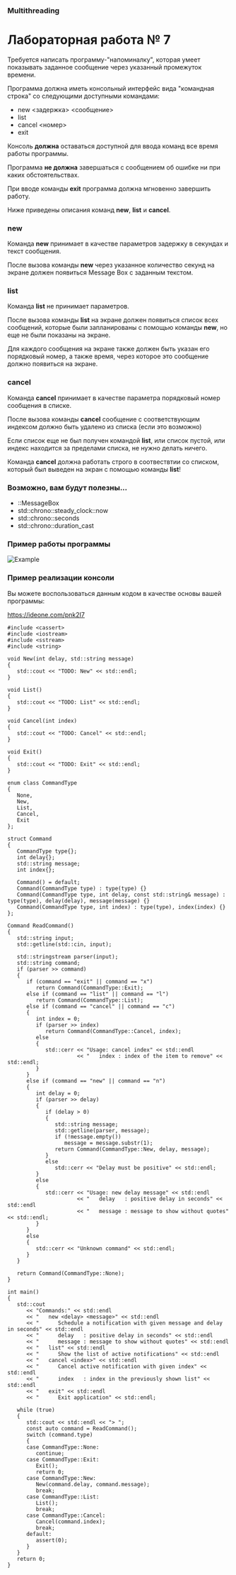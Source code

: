 ### Multithreading
# Лабораторная работа № 7

Требуется написать программу-"напоминалку", которая умеет показывать заданное сообщение через указанный промежуток времени.

Программа должна иметь консольный интерфейс вида "командная строка" со следующими доступными командами:

- new <задержка> <сообщение>
- list
- cancel <номер>
- exit

Консоль **должна** оставаться доступной для ввода команд все время работы программы.

Программа **не должна** завершаться с сообщением об ошибке ни при каких обстоятельствах.

При вводе команды **exit** программа должна мгновенно завершить работу.

Ниже приведены описания команд **new**, **list** и **cancel**.

### new

Команда **new** принимает в качестве параметров задержку в секундах и текст сообщения.

После вызова команды **new** через указанное количество секунд на экране должен появиться Message Box с заданным текстом.

### list

Команда **list** не принимает параметров.

После вызова команды **list** на экране должен появиться список всех сообщений, которые были запланированы с помощью команды **new**, но еще не были показаны на экране.

Для каждого сообщения на экране также должен быть указан его порядковый номер, а также время, через которое это сообщение должно появиться на экране.

### cancel

Команда **cancel** принимает в качестве параметра порядковый номер сообщения в списке.

После вызова команды **cancel** сообщение с соответствующим индексом должно быть удалено из списка (если это возможно)

Если список еще не был получен командой **list**, или список пустой, или индекс находится за пределами списка, не нужно делать ничего.

Команда **cancel** должна работать строго в соотвествтии со списком, который был выведен на экран с помощью команды **list**!

### Возможно, вам будут полезны...

- ::MessageBox
- std::chrono::steady_clock::now
- std::chrono::seconds
- std::chrono::duration_cast

### Пример работы программы

![Example](images/Example.png)

### Пример реализации консоли

Вы можете воспользоваться данным кодом в качестве основы вашей программы:

https://ideone.com/pnk2I7

```
#include <cassert>
#include <iostream>
#include <sstream>
#include <string>

void New(int delay, std::string message)
{
   std::cout << "TODO: New" << std::endl;
}

void List()
{
   std::cout << "TODO: List" << std::endl;
}

void Cancel(int index)
{
   std::cout << "TODO: Cancel" << std::endl;
}

void Exit()
{
   std::cout << "TODO: Exit" << std::endl;
}

enum class CommandType
{
   None,
   New,
   List,
   Cancel,
   Exit
};

struct Command
{
   CommandType type{};
   int delay{};
   std::string message;
   int index{};

   Command() = default;
   Command(CommandType type) : type(type) {}
   Command(CommandType type, int delay, const std::string& message) : type(type), delay(delay), message(message) {}
   Command(CommandType type, int index) : type(type), index(index) {}
};

Command ReadCommand()
{
   std::string input;
   std::getline(std::cin, input);

   std::stringstream parser(input);
   std::string command;
   if (parser >> command)
   {
      if (command == "exit" || command == "x")
         return Command(CommandType::Exit);
      else if (command == "list" || command == "l")
         return Command(CommandType::List);
      else if (command == "cancel" || command == "c")
      {
         int index = 0;
         if (parser >> index)
            return Command(CommandType::Cancel, index);
         else
         {
            std::cerr << "Usage: cancel index" << std::endl
                      << "   index : index of the item to remove" << std::endl;
         }
      }
      else if (command == "new" || command == "n")
      {
         int delay = 0;
         if (parser >> delay)
         {
            if (delay > 0)
            {
               std::string message;
               std::getline(parser, message);
               if (!message.empty())
                  message = message.substr(1);
               return Command(CommandType::New, delay, message);
            }
            else
               std::cerr << "Delay must be positive" << std::endl;
         }
         else
         {
            std::cerr << "Usage: new delay message" << std::endl
                      << "   delay   : positive delay in seconds" << std::endl
                      << "   message : message to show without quotes" << std::endl;
         }
      }
      else
      {
         std::cerr << "Unknown command" << std::endl;
      }
   }

   return Command(CommandType::None);
}

int main()
{
   std::cout
      << "Commands:" << std::endl
      << "   new <delay> <message>" << std::endl
      << "      Schedule a notification with given message and delay in seconds" << std::endl
      << "      delay   : positive delay in seconds" << std::endl
      << "      message : message to show without quotes" << std::endl
      << "   list" << std::endl
      << "      Show the list of active notifications" << std::endl
      << "   cancel <index>" << std::endl
      << "      Cancel active notification with given index" << std::endl
      << "      index   : index in the previously shown list" << std::endl
      << "   exit" << std::endl
      << "      Exit application" << std::endl;

   while (true)
   {
      std::cout << std::endl << "> ";
      const auto command = ReadCommand();
      switch (command.type)
      {
      case CommandType::None:
         continue;
      case CommandType::Exit:
         Exit();
         return 0;
      case CommandType::New:
         New(command.delay, command.message);
         break;
      case CommandType::List:
         List();
         break;
      case CommandType::Cancel:
         Cancel(command.index);
         break;
      default:
         assert(0);
      }
   }
   return 0;
}
```

